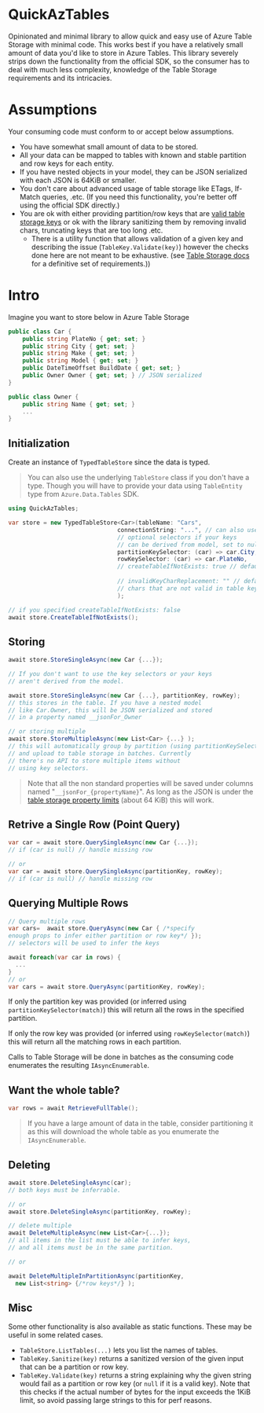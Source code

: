 # QuickAzTables
Opinionated and minimal library to allow quick and easy use of Azure Table Storage with minimal code. This works best if you have a relatively small amount of data you'd like to store in Azure Tables. This library severely strips down the functionality from the official SDK, so the consumer has to deal with much less complexity, knowledge of the Table Storage requirements and its intricacies.


# Assumptions
Your consuming code must conform to or accept below assumptions.

- You have somewhat small amount of data to be stored.
- All your data can be mapped to tables with known and stable partition and row keys for each entity.
- If you have nested objects in your model, they can be JSON serialized with each JSON is 64KiB or smaller.
- You don't care about advanced usage of table storage like ETags, If-Match queries, .etc. (If you need this functionality, you're better off using the official SDK directly.)
- You are ok with either providing partition/row keys that are [valid table storage keys](https://learn.microsoft.com/en-us/rest/api/storageservices/understanding-the-table-service-data-model#characters-disallowed-in-key-fields) or ok with the library sanitizing them by removing invalid chars, truncating keys that are too long .etc.
  - There is a utility function that allows validation of a given key and describing the issue (`TableKey.Validate(key)`) however the checks done here are not meant to be exhaustive. (see [Table Storage docs](https://learn.microsoft.com/en-us/rest/api/storageservices/understanding-the-table-service-data-model#characters-disallowed-in-key-fields) for a definitive set of requirements.))


# Intro 

Imagine you want to store below in Azure Table Storage

```csharp
public class Car {
    public string PlateNo { get; set; }
    public string City { get; set; }
    public string Make { get; set; }
    public string Model { get; set; }
    public DateTimeOffset BuildDate { get; set; }
    public Owner Owner { get; set; } // JSON serialized
}

public class Owner {
    public string Name { get; set; }
    ...
}

```

## Initialization

Create an instance of `TypedTableStore` since the data is typed.

>You can also use the underlying `TableStore` class if you don't have a type. Though you will have to provide your data using `TableEntity` type from `Azure.Data.Tables` SDK.

```csharp
using QuickAzTables;

var store = new TypedTableStore<Car>(tableName: "Cars",
                               connectionString: "...", // can also use sasTokens
                               // optional selectors if your keys 
                               // can be derived from model, set to null otherwise
                               partitionKeySelector: (car) => car.City, 
                               rowKeySelector: (car) => car.PlateNo,
                               // createTableIfNotExists: true // default
                               
                               // invalidKeyCharReplacement: "" // default to omit 
                               // chars that are not valid in table keys.
                               );

// if you specified createTableIfNotExists: false
await store.CreateTableIfNotExists();
```

## Storing
```csharp
await store.StoreSingleAsync(new Car {...});

// If you don't want to use the key selectors or your keys 
// aren't derived from the model.

await store.StoreSingleAsync(new Car {...}, partitionKey, rowKey);
// this stores in the table. If you have a nested model 
// like Car.Owner, this will be JSON serialized and stored 
// in a property named __jsonFor_Owner

// or storing multiple
await store.StoreMultipleAsync(new List<Car> {...} );
// this will automatically group by partition (using partitionKeySelector), 
// and upload to table storage in batches. Currently 
// there's no API to store multiple items without 
// using key selectors.
```


>Note that all the non standard properties will be saved under columns named "`__jsonFor_{propertyName}`". As long as the JSON is under the [table storage property limits](https://learn.microsoft.com/en-us/rest/api/storageservices/understanding-the-table-service-data-model#property-types) (about 64 KiB) this will work.

## Retrive a Single Row (Point Query)

```csharp
var car = await store.QuerySingleAsync(new Car {...});
// if (car is null) // handle missing row

// or
var car = await store.QuerySingleAsync(partitionKey, rowKey);
// if (car is null) // handle missing row
```

## Querying Multiple Rows

```csharp
// Query multiple rows
var cars=  await store.QueryAsync(new Car { /*specify 
enough props to infer either partition or row key*/ });
// selectors will be used to infer the keys

await foreach(var car in rows) {
  ...
}
// or 
var cars = await store.QueryAsync(partitionKey, rowKey);

```
If only the partition key was provided (or inferred using `partitionKeySelector(match)`) this will return all the rows in the specified partition.

If only the row key was provided (or inferred using `rowKeySelector(match)`) this will return all the matching rows in each partition.

Calls to Table Storage will be done in batches as the consuming code enumerates the resulting `IAsyncEnumerable`.

## Want the whole table?

```csharp
var rows = await RetrieveFullTable();
```
> If you have a large amount of data in the table, consider partitioning it as this will download the whole table as you enumerate the `IAsyncEnumerable`.

## Deleting

```csharp
await store.DeleteSingleAsync(car);
// both keys must be inferrable.

// or 
await store.DeleteSingleAsync(partitionKey, rowKey);

// delete multiple 
await DeleteMultipleAsync(new List<Car>{...});
// all items in the list must be able to infer keys, 
// and all items must be in the same partition.

// or 

await DeleteMultipleInPartitionAsync(partitionKey, 
  new List<string> {/*row keys*/} );

```

## Misc

Some other functionality is also available as static functions. These may be useful in some related cases.

- `TableStore.ListTables(...)` lets you list the names of tables.
- `TableKey.Sanitize(key)` returns a sanitized version of the given input that can be a partition or row key.
- `TableKey.Validate(key)` returns a string explaining why the given string would fail as a partition or row key (or `null` if it is a valid key). Note that this checks if the actual number of bytes for the input exceeds the 1KiB limit, so avoid passing large strings to this for perf reasons.
